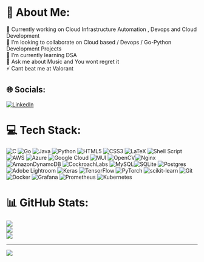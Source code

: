 # 💫 About Me:
🔭 Currently working on Cloud Infrastructure Automation , Devops and Cloud Development<br>👯 I’m looking to collaborate on Cloud based / Devops / Go-Python Development Projects<br>🌱 I’m currently learning DSA<br>💬 Ask me about Music and You wont regret it<br>⚡ Cant beat me at Valorant


## 🌐 Socials:
[![LinkedIn](https://img.shields.io/badge/LinkedIn-%230077B5.svg?logo=linkedin&logoColor=white)](https://linkedin.com/in/https://www.linkedin.com/in/piyush-c30/) 

# 💻 Tech Stack:
![C](https://img.shields.io/badge/c-%2300599C.svg?style=for-the-badge&logo=c&logoColor=white) ![Go](https://img.shields.io/badge/go-%2300ADD8.svg?style=for-the-badge&logo=go&logoColor=white) ![Java](https://img.shields.io/badge/java-%23ED8B00.svg?style=for-the-badge&logo=openjdk&logoColor=white) ![Python](https://img.shields.io/badge/python-3670A0?style=for-the-badge&logo=python&logoColor=ffdd54) ![HTML5](https://img.shields.io/badge/html5-%23E34F26.svg?style=for-the-badge&logo=html5&logoColor=white) ![CSS3](https://img.shields.io/badge/css3-%231572B6.svg?style=for-the-badge&logo=css3&logoColor=white) ![LaTeX](https://img.shields.io/badge/latex-%23008080.svg?style=for-the-badge&logo=latex&logoColor=white) ![Shell Script](https://img.shields.io/badge/shell_script-%23121011.svg?style=for-the-badge&logo=gnu-bash&logoColor=white) ![AWS](https://img.shields.io/badge/AWS-%23FF9900.svg?style=for-the-badge&logo=amazon-aws&logoColor=white) ![Azure](https://img.shields.io/badge/azure-%230072C6.svg?style=for-the-badge&logo=microsoftazure&logoColor=white) ![Google Cloud](https://img.shields.io/badge/GoogleCloud-%234285F4.svg?style=for-the-badge&logo=google-cloud&logoColor=white)  ![MUI](https://img.shields.io/badge/MUI-%230081CB.svg?style=for-the-badge&logo=mui&logoColor=white)  ![OpenCV](https://img.shields.io/badge/opencv-%23white.svg?style=for-the-badge&logo=opencv&logoColor=white)![Nginx](https://img.shields.io/badge/nginx-%23009639.svg?style=for-the-badge&logo=nginx&logoColor=white) ![AmazonDynamoDB](https://img.shields.io/badge/Amazon%20DynamoDB-4053D6?style=for-the-badge&logo=Amazon%20DynamoDB&logoColor=white) ![CockroachLabs](https://img.shields.io/badge/Cockroach%20Labs-6933FF?style=for-the-badge&logo=Cockroach%20Labs&logoColor=white) ![MySQL](https://img.shields.io/badge/mysql-4479A1.svg?style=for-the-badge&logo=mysql&logoColor=white)![SQLite](https://img.shields.io/badge/sqlite-%2307405e.svg?style=for-the-badge&logo=sqlite&logoColor=white)  ![Postgres](https://img.shields.io/badge/postgres-%23316192.svg?style=for-the-badge&logo=postgresql&logoColor=white) ![Adobe Lightroom](https://img.shields.io/badge/Adobe%20Lightroom-31A8FF.svg?style=for-the-badge&logo=Adobe%20Lightroom&logoColor=white) ![Keras](https://img.shields.io/badge/Keras-%23D00000.svg?style=for-the-badge&logo=Keras&logoColor=white) ![TensorFlow](https://img.shields.io/badge/TensorFlow-%23FF6F00.svg?style=for-the-badge&logo=TensorFlow&logoColor=white) ![PyTorch](https://img.shields.io/badge/PyTorch-%23EE4C2C.svg?style=for-the-badge&logo=PyTorch&logoColor=white) ![scikit-learn](https://img.shields.io/badge/scikit--learn-%23F7931E.svg?style=for-the-badge&logo=scikit-learn&logoColor=white) ![Git](https://img.shields.io/badge/git-%23F05033.svg?style=for-the-badge&logo=git&logoColor=white) ![Docker](https://img.shields.io/badge/docker-%230db7ed.svg?style=for-the-badge&logo=docker&logoColor=white) ![Grafana](https://img.shields.io/badge/grafana-%23F46800.svg?style=for-the-badge&logo=grafana&logoColor=white) ![Prometheus](https://img.shields.io/badge/Prometheus-E6522C?style=for-the-badge&logo=Prometheus&logoColor=white) ![Kubernetes](https://img.shields.io/badge/kubernetes-%23326ce5.svg?style=for-the-badge&logo=kubernetes&logoColor=white)
# 📊 GitHub Stats:
![](https://github-readme-stats.vercel.app/api?username=piyush-c04&theme=blue_navy&hide_border=true&include_all_commits=false&count_private=false)<br/>
![](https://github-readme-streak-stats.herokuapp.com/?user=piyush-c04&theme=blue_navy&hide_border=true)<br/>
![](https://github-readme-stats.vercel.app/api/top-langs/?username=piyush-c04&theme=blue_navy&hide_border=true&include_all_commits=false&count_private=false&layout=compact)

---
[![](https://visitcount.itsvg.in/api?id=piyush-c04&icon=0&color=4)](https://visitcount.itsvg.in)

<!-- Proudly created with GPRM ( https://gprm.itsvg.in ) -->
